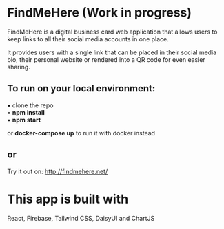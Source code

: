 # FindMeHere (Work in progress)

FindMeHere is a digital business card web application that allows users to keep links to all their social media accounts in one place.

It provides users with a single link that can be placed in their social media bio, their personal website or rendered into a QR code for even easier sharing.

## To run on your local environment:

• clone the repo  
• **npm install**  
• **npm start**

or **docker-compose up** to run it with docker instead

## or

Try it out on: http://findmehere.net/

# This app is built with

React, Firebase, Tailwind CSS, DaisyUI and ChartJS
